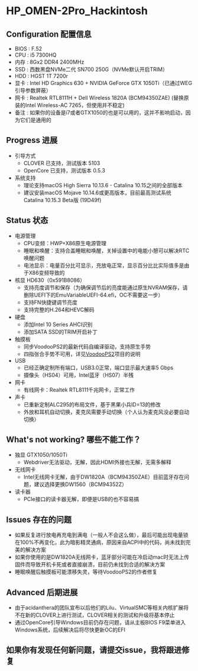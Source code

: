 # HP_OMEN-2Pro_Hackintosh
## Configuration 配置信息
* BIOS : F.52
* CPU : i5 7300HQ
* 内存 : 8Gx2 DDR4 2400MHz
* SSD : 西数黑盘NVMe二代 SN700 250G（NVMe默认开启TRIM）
* HDD : HGST 1T 7200r
* 显卡 : Intel HD Graphics 630 + NVIDIA GeForce GTX 1050Ti（已通过WEG引导参数屏蔽）
* 网卡 : Realtek RTL8111H + Dell Wireless 1820A (BCM94350ZAE) (替换原装的Intel Wireless-AC 7265，但使用并不稳定)
* 备注 : 如果你的设备是i7或者GTX1050的也是可以用的，这并不影响启动，因为它们是通用的
    
## Progress 进展
* 引导方式
    * CLOVER 已支持，测试版本 5103
    * OpenCore 已支持，测试版本 0.5.3
* 系统支持
    * 理论支持macOS High Sierra 10.13.6 - Catalina 10.15之间的全部版本
    * 建议安装macOS Mojave 10.14.6或更高版本，目前最高测试系统 Catalina 10.15.3 Beta版 (19D49f)

## Status 状态
* 电源管理
    * CPU变频：HWP+X86原生电源管理
    * 睡眠和唤醒：支持合盖睡眠和唤醒，关掉设置中的电能小憩可以解决RTC唤醒问题
    * 电池显示：电量百分比可显示，充放电正常，显示百分比比实际值多是由于X86变频导致的
* 核显 HD630（0x591B8086）
    * 支持亮度调节和保存（为确保调节后的亮度能通过原生NVRAM保存，请删除UEFI下的EmuVariableUEFI-64.efi，OC不需要这一步）
    * 支持FN快捷键调节亮度
    * 支持完整的H.264和HEVC解码
* 硬盘
    * 添加Intel 10 Series AHCI识别
    * 添加SATA SSD的TRIM开启补丁
* 触摸板
    * 同步VoodooPS2的最新代码自编译驱动，支持原生手势
    * 四指张合手势不可用，详见[VoodooPS2](https://github.com/acidanthera/VoodooPS2)项目的说明
* USB
    * 已经正确定制所有端口，USB3.0正常，端口显示最大速率5 Gbps
    * 摄像头（HS04）可用，Intel蓝牙（HS07）半残
* 网卡
    * 有线网卡：Realtek RTL8111千兆网卡，正常工作
* 声卡
    * 已重新定制ALC295的布局文件，基于黑果小兵ID=13的修改
    * 外放和耳机自动切换，麦克风需要手动切换（个人认为麦克风没必要自动切换）

## What's not working? 哪些不能工作？
* 独显 GTX1050/1050Ti
    * Webdriver无法驱动，无解，因此HDMI外接也无解，无需多解释
* 无线网卡
    * Intel无线网卡无解，由于DW1820A（BCM94350ZAE）目前蓝牙存在问题，建议选择更换DW1560（BCM94352Z）
* 读卡器
    * PCIe接口的读卡器无解，即便是USB的也不容易搞

## Issues 存在的问题
* 如果反复进行放电再充电到满电（一般人不会这么做），最后可能出现电量锁在100%不再变化，此为暗影精灵通病，原因来自ACPI中的代码，尚未找到完美的解决方案
* 如果你使用的是DW1820A无线网卡，蓝牙部分可能在冷启动mac时无法上传固件而导致开机卡死或者直接崩溃，目前仍未找到合适的解决方案
* 睡眠唤醒后触摸板可能漂移失灵，等待VoodooPS2的作者修复

## Advanced 后期进展
* 由于acidanthera的团队宣布以后他们的Lilu、VirtualSMC等相关内核扩展将不在新的CLOVER上进行测试，CLOVER相关的测试和升级将基本停止
* 通过OpenCore引导Windows目前仍存在问题，请从主板BIOS F9菜单进入Windows系统，后续解决后将尽快更新OC的EFI

## 如果你有发现任何新问题，请提交issue，我将跟进修复

